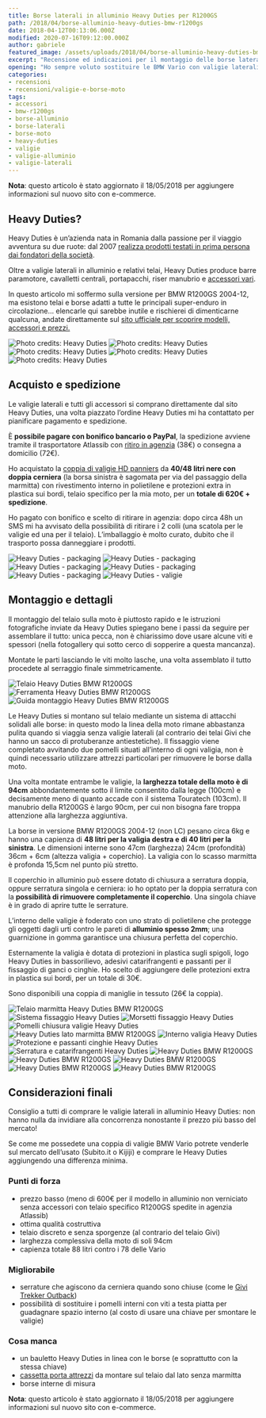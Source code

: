 ```yaml
---
title: Borse laterali in alluminio Heavy Duties per R1200GS
path: /2018/04/borse-alluminio-heavy-duties-bmw-r1200gs
date: 2018-04-12T00:13:06.000Z
modified: 2020-07-16T09:12:00.000Z
author: gabriele
featured_image: /assets/uploads/2018/04/borse-alluminio-heavy-duties-bmw-r1200gs/galleries/3/11.jpg
excerpt: "Recensione ed indicazioni per il montaggio delle borse laterali in alluminio Heavy Duties per BMW R1200GS: ottima qualità e capienza al prezzo giusto!"
opening: "Ho sempre voluto sostituire le BMW Vario con valigie laterali in alluminio ma sono sempre stato scoraggiato dal prezzo: fortunatamente ho scoperto l’esistenza delle Heavy Duties!"
categories:
- recensioni
- recensioni/valigie-e-borse-moto
tags:
- accessori
- bmw-r1200gs
- borse-alluminio
- borse-laterali
- borse-moto
- heavy-duties
- valigie
- valigie-alluminio
- valigie-laterali
---
```


**Nota**: questo articolo è stato aggiornato il 18/05/2018 per aggiungere informazioni sul nuovo sito con e-commerce.

## Heavy Duties?

Heavy Duties è un’azienda nata in Romania dalla passione per il viaggio avventura su due ruote: dal 2007 [realizza prodotti testati in prima persona dai fondatori della società](https://heavyduties.ro/ourstory/).

Oltre a valigie laterali in alluminio e relativi telai, Heavy Duties produce barre paramotore, cavalletti centrali, portapacchi, riser manubrio e [accessori vari](http://www.heavyduties.ro/accessories/).

In questo articolo mi soffermo sulla versione per BMW R1200GS 2004-12, ma esistono telai e borse adatti a tutte le principali super-enduro in circolazione… elencarle qui sarebbe inutile e rischierei di dimenticarne qualcuna, andate direttamente sul [sito ufficiale per scoprire modelli, accessori e prezzi.](http://heavyduties.ro/)

![Photo credits: Heavy Duties](/assets/uploads/2018/04/borse-alluminio-heavy-duties-bmw-r1200gs/galleries/0/0.jpg "Photo credits: Heavy Duties")
![Photo credits: Heavy Duties](/assets/uploads/2018/04/borse-alluminio-heavy-duties-bmw-r1200gs/galleries/0/1.jpg "Photo credits: Heavy Duties")
![Photo credits: Heavy Duties](/assets/uploads/2018/04/borse-alluminio-heavy-duties-bmw-r1200gs/galleries/0/2.jpg "Photo credits: Heavy Duties")
![Photo credits: Heavy Duties](/assets/uploads/2018/04/borse-alluminio-heavy-duties-bmw-r1200gs/galleries/0/3.jpg "Photo credits: Heavy Duties")
![Photo credits: Heavy Duties](/assets/uploads/2018/04/borse-alluminio-heavy-duties-bmw-r1200gs/galleries/0/4.jpg "Photo credits: Heavy Duties")

## Acquisto e spedizione

Le valigie laterali e tutti gli accessori si comprano direttamente dal sito Heavy Duties, una volta piazzato l’ordine Heavy Duties mi ha contattato per pianificare pagamento e spedizione.

È **possibile pagare con bonifico bancario o PayPal**, la spedizione avviene tramite il trasportatore Atlassib con [ritiro in agenzia](http://www.atlassib.it/agenzie/) (38€) o consegna a domicilio (72€).

Ho acquistato la [coppia di valigie HD panniers](http://www.heavyduties.ro/panniers/) da **40/48 litri nere con doppia cerniera** (la borsa sinistra è sagomata per via del passaggio della marmitta) con rivestimento interno in polietilene e protezioni extra in plastica sui bordi, telaio specifico per la mia moto, per un **totale di 620€ + spedizione**.

Ho pagato con bonifico e scelto di ritirare in agenzia: dopo circa 48h un SMS mi ha avvisato della possibilità di ritirare i 2 colli (una scatola per le valigie ed una per il telaio). L’imballaggio è molto curato, dubito che il trasporto possa danneggiare i prodotti.

![Heavy Duties - packaging](/assets/uploads/2018/04/borse-alluminio-heavy-duties-bmw-r1200gs/galleries/1/0.jpg "La scatola contente le valigie laterali Heavy Duties")
![Heavy Duties - packaging](/assets/uploads/2018/04/borse-alluminio-heavy-duties-bmw-r1200gs/galleries/1/1.jpg "Le valigie sono ben protette da uno spesso strato di pluriball")
![Heavy Duties - packaging](/assets/uploads/2018/04/borse-alluminio-heavy-duties-bmw-r1200gs/galleries/1/2.jpg "Uno strato molto spesso di pellicola aggiunge ulteriore protezione")
![Heavy Duties - packaging](/assets/uploads/2018/04/borse-alluminio-heavy-duties-bmw-r1200gs/galleries/1/3.jpg "La scatola contente le varie componenti del telaio")
![Heavy Duties - packaging](/assets/uploads/2018/04/borse-alluminio-heavy-duties-bmw-r1200gs/galleries/1/4.jpg "Bonus: oltre a viti, staffe e adesivi Heavy Duties spedisce una barretta di cioccolato locale!")
![Heavy Duties - valigie](/assets/uploads/2018/04/borse-alluminio-heavy-duties-bmw-r1200gs/galleries/1/5.jpg "Le valigie sono davvero belle!")

## Montaggio e dettagli

Il montaggio del telaio sulla moto è piuttosto rapido e le istruzioni fotografiche inviate da Heavy Duties spiegano bene i passi da seguire per assemblare il tutto: unica pecca, non è chiarissimo dove usare alcune viti e spessori (nella fotogallery qui sotto cerco di sopperire a questa mancanza).

Montate le parti lasciando le viti molto lasche, una volta assemblato il tutto procedete al serraggio finale simmetricamente.

![Telaio Heavy Duties BMW R1200GS](/assets/uploads/2018/04/borse-alluminio-heavy-duties-bmw-r1200gs/galleries/2/0.jpg "Il telaio Heavy Duties per BMW R1200GS è composto da 3 parti che arrivano imballate molto bene")
![Ferramenta Heavy Duties BMW R1200GS](/assets/uploads/2018/04/borse-alluminio-heavy-duties-bmw-r1200gs/galleries/2/1.jpg "Dettaglio ferramenta telaio Heavy Duties per BMW R1200GS. Le due rondelle in basso a DX avanzano!")
![Guida montaggio Heavy Duties BMW R1200GS](/assets/uploads/2018/04/borse-alluminio-heavy-duties-bmw-r1200gs/galleries/2/2.jpg "Indicazioni per il montaggio del telaio Heavy Duties per BMW R1200GS")

Le Heavy Duties si montano sul telaio mediante un sistema di attacchi solidali alle borse: in questo modo la linea della moto rimane abbastanza pulita quando si viaggia senza valigie laterali (al contrario dei telai Givi che hanno un sacco di protuberanze antiestetiche). Il fissaggio viene completato avvitando due pomelli situati all’interno di ogni valigia, non è quindi necessario utilizzare attrezzi particolari per rimuovere le borse dalla moto.

Una volta montate entrambe le valigie, la **larghezza totale della moto è di 94cm** abbondantemente sotto il limite consentito dalla legge (100cm) e decisamente meno di quanto accade con il sistema Touratech (103cm). Il manubrio della R1200GS è largo 90cm, per cui non bisogna fare troppa attenzione alla larghezza aggiuntiva.

La borse in versione BMW R1200GS 2004-12 (non LC) pesano circa 6kg e hanno una capienza di **48 litri per la valigia destra e di 40 litri per la sinistra**. Le dimensioni interne sono 47cm (larghezza) 24cm (profondità)  36cm + 6cm (altezza valigia + coperchio). La valigia con lo scasso marmitta è profonda 15,5cm nel punto più stretto.

Il coperchio in alluminio può essere dotato di chiusura a serratura doppia, oppure serratura singola e cerniera: io ho optato per la doppia serratura con la **possibilità di rimuovere completamente il coperchio**. Una singola chiave è in grado di aprire tutte le serrature.

L’interno delle valigie è foderato con uno strato di polietilene che protegge gli oggetti dagli urti contro le pareti di **alluminio spesso 2mm**; una guarnizione in gomma garantisce una chiusura perfetta del coperchio.

Esternamente la valigia è dotata di protezioni in plastica sugli spigoli, logo Heavy Duties in bassorilievo, adesivi catarifrangenti e passanti per il fissaggio di ganci o cinghie. Ho scelto di aggiungere delle protezioni extra in plastica sui bordi, per un totale di 30€.

Sono disponibili una coppia di maniglie in tessuto (26€ la coppia).

![Telaio marmitta Heavy Duties BMW R1200GS](/assets/uploads/2018/04/borse-alluminio-heavy-duties-bmw-r1200gs/galleries/3/0.jpg "Il telaio Heavy Duties segue la marmitta della BMW R1200GS")
![Sistema fissaggio Heavy Duties](/assets/uploads/2018/04/borse-alluminio-heavy-duties-bmw-r1200gs/galleries/3/1.jpg "Dettaglio del sistema di fissaggio delle valigie laterali Heavy Duties")
![Morsetti fissaggio Heavy Duties](/assets/uploads/2018/04/borse-alluminio-heavy-duties-bmw-r1200gs/galleries/3/2.jpg "Questi morsetti si chiudono fissando le valigie al telaio")
![Pomelli chiusura valigie Heavy Duties](/assets/uploads/2018/04/borse-alluminio-heavy-duties-bmw-r1200gs/galleries/3/3.jpg "I morsetti vengono aperti e chiusi agendo sui pomelli all'interno della valigia")
![Heavy Duties lato marmitta BMW R1200GS](/assets/uploads/2018/04/borse-alluminio-heavy-duties-bmw-r1200gs/galleries/3/4.jpg "La valigia lato marmitta ha uno scasso, il volume scende da 48 a 40 litri")
![Interno valigia Heavy Duties](/assets/uploads/2018/04/borse-alluminio-heavy-duties-bmw-r1200gs/galleries/3/5.jpg "L'interno delle valigie è foderato con uno strato di polietilene")
![Protezione e passanti cinghie Heavy Duties](/assets/uploads/2018/04/borse-alluminio-heavy-duties-bmw-r1200gs/galleries/3/6.jpg "Dettaglio passanti cinghie e protezioni spigoli")
![Serratura e catarifrangenti Heavy Duties](/assets/uploads/2018/04/borse-alluminio-heavy-duties-bmw-r1200gs/galleries/3/7.jpg "Dettaglio serratura e catarifrangenti ")
![Heavy Duties BMW R1200GS](/assets/uploads/2018/04/borse-alluminio-heavy-duties-bmw-r1200gs/galleries/3/8.jpg "La valigia destra montata su BMW R1200GS")
![Heavy Duties BMW R1200GS](/assets/uploads/2018/04/borse-alluminio-heavy-duties-bmw-r1200gs/galleries/3/9.jpg "Vista laterale valigia in alluminio Heavy Duties da 48 litri")
![Heavy Duties BMW R1200GS](/assets/uploads/2018/04/borse-alluminio-heavy-duties-bmw-r1200gs/galleries/3/10.jpg "Le valigie Heavy Duties su BMW R1200GS")
![Heavy Duties BMW R1200GS](/assets/uploads/2018/04/borse-alluminio-heavy-duties-bmw-r1200gs/galleries/3/11.jpg "Vista posteriore valigie Heavy Duties su BMW R1200GS")
![Heavy Duties BMW R1200GS](/assets/uploads/2018/04/borse-alluminio-heavy-duties-bmw-r1200gs/galleries/3/12.jpg "Le valigie Heavy Duties viste dall'alto su BMW R1200GS")

## Considerazioni finali

Consiglio a tutti di comprare le valigie laterali in alluminio Heavy Duties: non hanno nulla da invidiare alla concorrenza nonostante il prezzo più basso del mercato!

Se come me possedete una coppia di valigie BMW Vario potrete venderle sul mercato dell’usato (Subito.it o Kijiji) e comprare le Heavy Duties aggiungendo una differenza minima.

### Punti di forza

- prezzo basso (meno di 600€ per il modello in alluminio non verniciato senza accessori con telaio specifico R1200GS spedite in agenzia Atlassib)
- ottima qualità costruttiva
- telaio discreto e senza sporgenze (al contrario del telaio Givi)
- larghezza complessiva della moto di soli 94cm
- capienza totale 88 litri contro i 78 delle Vario

### Migliorabile

- serrature che agiscono da cerniera quando sono chiuse (come le [Givi Trekker Outback](https://www.ebay.it/sch/i.html?_nkw=givi+trekker+outback+bmw))
- possibilità di sostituire i pomelli interni con viti a testa piatta per guadagnare spazio interno (al costo di usare una chiave per smontare le valigie)

### Cosa manca

- un bauletto Heavy Duties in linea con le borse (e soprattutto con la stessa chiave)
- [cassetta porta attrezzi](https://amzn.to/2GQrPsN) da montare sul telaio dal lato senza marmitta
- borse interne di misura

**Nota**: questo articolo è stato aggiornato il 18/05/2018 per aggiungere informazioni sul nuovo sito con e-commerce.
